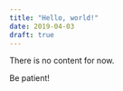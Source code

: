```yaml
---
title: "Hello, world!"
date: 2019-04-03
draft: true
---
```


There is no content for now.

Be patient!
